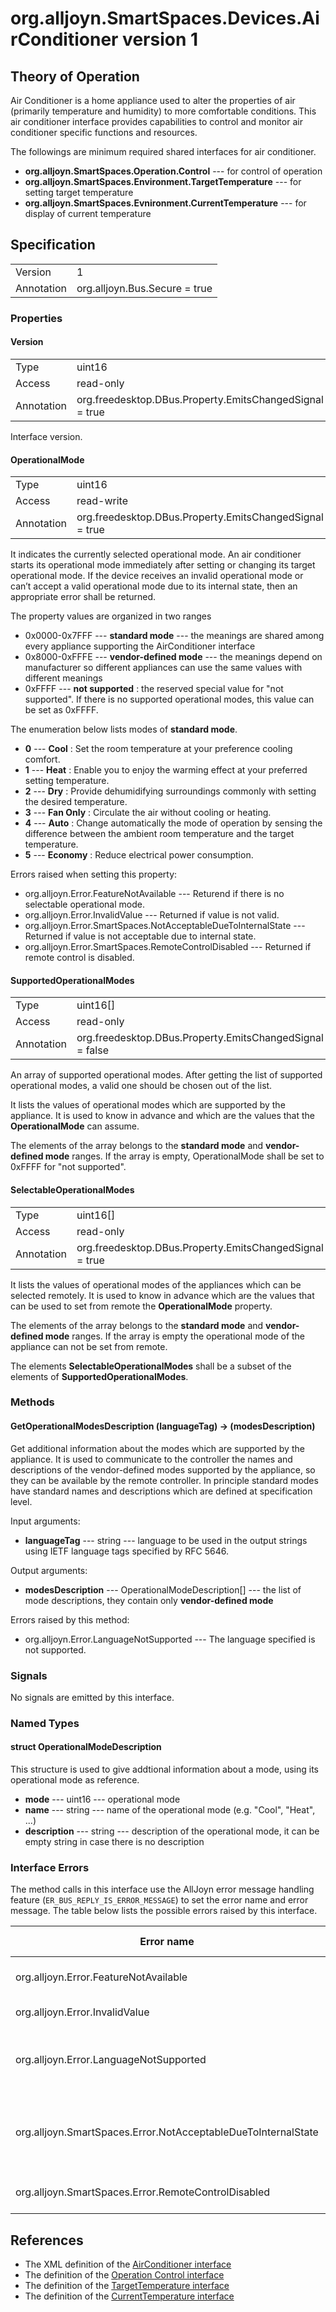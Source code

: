 # org.alljoyn.SmartSpaces.Devices.AirConditioner version 1

## Theory of Operation

Air Conditioner is a home appliance used to alter the properties of air
(primarily temperature and humidity) to more comfortable conditions.
This air conditioner interface provides capabilities to control and monitor
air conditioner specific functions and resources.

The followings are minimum required shared interfaces for air conditioner.
  * **org.alljoyn.SmartSpaces.Operation.Control** --- for control of operation
  * **org.alljoyn.SmartSpaces.Environment.TargetTemperature** --- for setting
  target temperature
  * **org.alljoyn.SmartSpaces.Evnironment.CurrentTemperature** --- for display
  of current temperature

## Specification

|            |                                                                |
|------------|----------------------------------------------------------------|
| Version    | 1                                                              |
| Annotation | org.alljoyn.Bus.Secure = true                                  |

### Properties

#### Version

|            |                                                                |
|------------|----------------------------------------------------------------|
| Type       | uint16                                                         |
| Access     | read-only                                                      |
| Annotation | org.freedesktop.DBus.Property.EmitsChangedSignal = true        |

Interface version.

#### OperationalMode

|            |                                                                |
|------------|----------------------------------------------------------------|
| Type       | uint16                                                         |
| Access     | read-write                                                     |
| Annotation | org.freedesktop.DBus.Property.EmitsChangedSignal = true        |

It indicates the currently selected operational mode.
An air conditioner starts its operational mode
immediately after setting or changing its target operational mode. If the
device receives an invalid operational mode or can’t accept a valid
operational mode due to its internal state, then an appropriate error
shall be returned.

The property values are organized in two ranges

  * 0x0000-0x7FFF --- **standard mode** --- the meanings are shared among
    every appliance supporting the AirConditioner interface
  * 0x8000-0xFFFE --- **vendor-defined mode** --- the meanings depend on
    manufacturer so different appliances can use the same values with different
    meanings
  * 0xFFFF --- **not supported** : the reserved special value for
    "not supported". If there is no supported operational modes,
    this value can be set as 0xFFFF.

The enumeration below lists modes of **standard mode**.

  * **0** --- **Cool** : Set the room temperature at your preference cooling
    comfort.
  * **1** --- **Heat** : Enable you to enjoy the warming effect at your
    preferred setting temperature.
  * **2** --- **Dry** : Provide dehumidifying surroundings commonly with setting
    the desired temperature.
  * **3** --- **Fan Only** : Circulate the air without cooling or heating.
  * **4** --- **Auto** : Change automatically the mode of operation by sensing
    the difference between the ambient room temperature and the target
    temperature.
  * **5** --- **Economy** : Reduce electrical power consumption.

Errors raised when setting this property:

  * org.alljoyn.Error.FeatureNotAvailable --- Returend if there is no selectable
    operational mode.
  * org.alljoyn.Error.InvalidValue --- Returned if value is not valid.
  * org.alljoyn.Error.SmartSpaces.NotAcceptableDueToInternalState --- Returned
    if value is not acceptable due to internal state.
  * org.alljoyn.Error.SmartSpaces.RemoteControlDisabled --- Returned if remote
    control is disabled.

#### SupportedOperationalModes

|            |                                                                |
|------------|----------------------------------------------------------------|
| Type       | uint16[]                                                       |
| Access     | read-only                                                      |
| Annotation | org.freedesktop.DBus.Property.EmitsChangedSignal = false       |

An array of supported operational modes. After getting the list of supported
operational modes, a valid one should be chosen out of the list.

It lists the values of operational modes which are supported by the
appliance. It is used to know in advance and which are the values that the
**OperationalMode** can assume.

The elements of the array belongs to the **standard mode** and
**vendor-defined mode** ranges. If the array is empty, OperationalMode shall
be set to 0xFFFF for "not supported".

#### SelectableOperationalModes

|            |                                                                |
|------------|----------------------------------------------------------------|
| Type       | uint16[]                                                       |
| Access     | read-only                                                      |
| Annotation | org.freedesktop.DBus.Property.EmitsChangedSignal = true        |

It lists the values of operational modes of the appliances which can
be selected remotely. It is used to know in advance which are the values that
can be used to set from remote the **OperationalMode** property.

The elements of the array belongs to the **standard mode** and
**vendor-defined mode** ranges. If the array is empty the operational mode
of the appliance can not be set from remote.

The elements **SelectableOperationalModes** shall be a subset of the elements
of **SupportedOperationalModes**.

### Methods

#### GetOperationalModesDescription (languageTag) -> (modesDescription)

Get additional information about the modes which are supported by the appliance.
It is used to communicate to the controller the names and descriptions of the
vendor-defined modes supported by the appliance, so they can be available by the
remote controller.
In principle standard modes have standard names and descriptions which are
defined at specification level.

Input arguments:

  * **languageTag** --- string --- language to be used in the output strings
    using IETF language tags specified by RFC 5646.

Output arguments:

  * **modesDescription** --- OperationalModeDescription[] --- the list of mode
    descriptions, they contain only **vendor-defined mode**

Errors raised by this method:

  * org.alljoyn.Error.LanguageNotSupported --- The language specified is not
    supported.

### Signals

No signals are emitted by this interface.

### Named Types

#### struct OperationalModeDescription

This structure is used to give addtional information about a mode, using its
operational mode as reference.

  * **mode** --- uint16 --- operational mode
  * **name** --- string --- name of the operational mode (e.g. "Cool", "Heat", ...)
  * **description** --- string --- description of the operational mode, it can
    be empty string in case there is no description


### Interface Errors

The method calls in this interface use the AllJoyn error message handling feature
(`ER_BUS_REPLY_IS_ERROR_MESSAGE`) to set the error name and error message.
The table below lists the possible errors raised by this interface.

| Error name                                                    | Error message                                      |
|---------------------------------------------------------------|----------------------------------------------------|
| org.alljoyn.Error.FeatureNotAvailable                         | Feature not supported                              |
| org.alljoyn.Error.InvalidValue                                | Invalid value                                      |
| org.alljoyn.Error.LanguageNotSupported                        | The language specified is not supported            |
| org.alljoyn.SmartSpaces.Error.NotAcceptableDueToInternalState | The value is not acceptable due to internal state  |
| org.alljoyn.SmartSpaces.Error.RemoteControlDisabled           | Remote control disabled                            |

## References

  * The XML definition of the [AirConditioner interface](AirConditioner-v1.xml)
  * The definition of the [Operation Control interface](/org.alljoyn.SmartSpaces.Operation/Control-v1)
  * The definition of the [TargetTemperature interface](/org.alljoyn.SmartSpaces.Environment/TargetTemperature-v1)
  * The definition of the [CurrentTemperature interface](/org.alljoyn.SmartSpaces.Environment/CurrentTemperature-v1)
